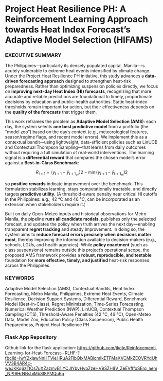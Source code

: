 # Project Heat Resilience PH: A Reinforcement Learning Approach towards Heat Index Forecast’s Adaptive Model Selection (HIFAMS)

### EXECUTIVE SUMMARY

The Philippines—particularly its densely populated capital, Manila—is acutely vulnerable to extreme heat events intensified by climate change. Under the Project Heat Resilience PH initiative, this study advances a **data-driven forecasting approach** designed to strengthen heat-risk preparedness. Rather than optimizing suspension policies directly, we focus on **improving next-day Heat Index (HI) forecasts**, recognizing that more accurate and reliable predictions are foundational to timely, proportionate decisions by education and public-health authorities. Static heat-index thresholds remain important for action, but their effectiveness depends on the **quality of the forecasts** that trigger them.

This work reframes the problem as **Adaptive Model Selection (AMS)**: each day, the system selects **one best predictive model** from a portfolio (the “model zoo”) based on the day’s context (e.g., meteorological features, season/regime flags, and recent model errors). We implement this as a contextual bandit—using lightweight, data-efficient policies such as LinUCB and Contextual Thompson Sampling—that learns from daily outcomes without requiring a full simulation of real-world interventions. The learning signal is a **differential reward** that compares the chosen model’s error against a **Best-in-Class Benchmark**:

$$ R_{t+1}= (y_{t+1}-\hat{y}_{t+1}_{a*})2 -\min(y_{t+1}-\hat{y}_{t+1}_m)2 $$

so **positive rewards** indicate improvement over the benchmark. This formulation stabilizes learning, stays computationally tractable, and directly targets **predictive utility.** (A threshold-aware penalty near critical HI cutoffs in the Philippines: e.g., 42 °C and 46 °C, can be incorporated as an extension when stakeholders require it.)

Built on daily Open-Meteo inputs and historical observations for Metro Manila, the pipeline **runs all candidate models**, publishes only the selected forecast, and updates the policy when truth arrives the next day—enabling transparent **regret tracking** and steady improvement. In doing so, the system aims to **reduce forecast errors precisely when decisions matter most**, thereby improving the information available to decision-makers (e.g., schools, LGUs, and health agencies). While **policy enactment** (such as class suspensions) remains outside this project’s operational scope, the proposed AMS framework provides a **robust, reproducible, and testable** foundation for **more effective, timely, and justified** heat-risk responses across the Philippines.


### KEYWORDS

Adaptive Model Selection (AMS), Contextual Bandits, Heat Index Forecasting, Metro Manila, Philippines, Extreme Heat Events, Climate Resilience, Decision Support Systems, Differential Reward, Benchmark Model (Best-in-Class), Regret Minimization, Time-Series Forecasting, Numerical Weather Prediction (NWP), LinUCB, Contextual Thompson Sampling (CTS), Threshold-Aware Penalties (42 °C, 46 °C), Open-Meteo Data, Model Zoo, Education Policy (Class Suspension), Public Health Preparedness, Project Heat Resilience PH


### Flask App Repository

Github link for the flask application:
https://github.com/jkcte/Reinfocement-Learning-for-Heat-Forecast--RLHF-?fbclid=IwY2xjawNnHTVleHRuA2FlbQIxMABicmlkETFMaXVCMkZEOVRYdUhVV3B4AR4c-weJKKq6zTtOs7uXZazmvB1iYCJIYbvHvbZzeHV9SZH8V_ZeEVfIfxSErg_aem_NPt6HrNBsbiMb8l8PMQu6g

